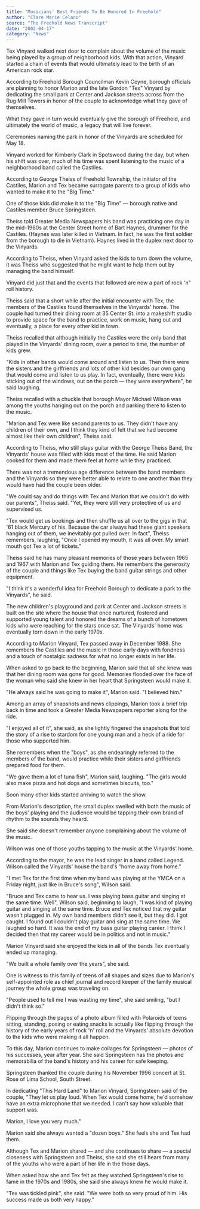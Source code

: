 ```yaml
---
title: "Musicians' Best Friends To Be Honored In Freehold"
author: "Clare Marie Celano"
source: "The Freehold News Transcript"
date: "2002-04-17"
category: "News"
---
```


Tex Vinyard walked next door to complain about the volume of the music being played by a group of neighborhood kids. With that action, Vinyard started a chain of events that would ultimately lead to the birth of an American rock star.

According to Freehold Borough Councilman Kevin Coyne, borough officials are planning to honor Marion and the late Gordon "Tex" Vinyard by dedicating the small park at Center and Jackson streets across from the Rug Mill Towers in honor of the couple to acknowledge what they gave of themselves.

What they gave in turn would eventually give the borough of Freehold, and ultimately the world of music, a legacy that will live forever.

Ceremonies naming the park in honor of the Vinyards are scheduled for May 18.

Vinyard worked for Kimberly Clark in Spotswood during the day, but when his shift was over, much of his time was spent listening to the music of a neighborhood band called the Castiles.

According to George Theiss of Freehold Township, the initiator of the Castiles, Marion and Tex became surrogate parents to a group of kids who wanted to make it to the "Big Time."

One of those kids did make it to the "Big Time" — borough native and Castiles member Bruce Springsteen.

Theiss told Greater Media Newspapers his band was practicing one day in the mid-1960s at the Center Street home of Bart Haynes, drummer for the Castiles. (Haynes was later killed in Vietnam. In fact, he was the first soldier from the borough to die in Vietnam). Haynes lived in the duplex next door to the Vinyards.

According to Theiss, when Vinyard asked the kids to turn down the volume, it was Theiss who suggested that he might want to help them out by managing the band himself.

Vinyard did just that and the events that followed are now a part of rock 'n" roll history.

Theiss said that a short while after the initial encounter with Tex, the members of the Castiles found themselves in the Vinyards' home. The couple had turned their dining room at 35 Center St. into a makeshift studio to provide space for the band to practice, work on music, hang out and eventually, a place for every other kid in town.

Theiss recalled that although initially the Castiles were the only band that played in the Vinyards' dining room, over a period to time, the number of kids grew.

"Kids in other bands would come around and listen to us. Then there were the sisters and the girlfriends and lots of other kid besides our own gang that would come and listen to us play. In fact, eventually, there were kids sticking out of the windows, out on the porch — they were everywhere", he said laughing.

Theiss recalled with a chuckle that borough Mayor Michael Wilson was among the youths hanging out on the porch and parking there to listen to the music.

"Marion and Tex were like second parents to us. They didn't have any children of their own, and I think they kind of felt that we had become almost like their own children", Theiss said.

According to Theiss, who still plays guitar with the George Theiss Band, the Vinyards' house was filled with kids most of the time. He said Marion cooked for them and made them feel at home while they practiced.

There was not a tremendous age difference between the band members and the Vinyards so they were better able to relate to one another than they would have had the couple been older.

"We could say and do things with Tex and Marion that we couldn't do with our parents", Theiss said. "Yet, they were still very protective of us and supervised us.

"Tex would get us bookings and then shuffle us all over to the gigs in that '61 black Mercury of his. Because the car always had these giant speakers hanging out of them, we inevitably got pulled over. In fact", Theiss remembers, laughing, "Once I opened my mouth, it was all over. My smart mouth got Tex a lot of tickets."

Theiss said he has many pleasant memories of those years between 1965 and 1967 with Marion and Tex guiding them. He remembers the generosity of the couple and things like Tex buying the band guitar strings and other equipment.

"I think it's a wonderful idea for Freehold Borough to dedicate a park to the Vinyards", he said.

The new children's playground and park at Center and Jackson streets is built on the site where the house that once nurtured, fostered and supported young talent and honored the dreams of a bunch of hometown kids who were reaching for the stars once sat. The Vinyards' home was eventually torn down in the early 1970s.

According to Marion Vinyard, Tex passed away in December 1988. She remembers the Castiles and the music in those early days with fondness and a touch of nostalgic sadness for what no longer exists in her life.

When asked to go back to the beginning, Marion said that all she knew was that her dining room was gone for good. Memories flooded over the face of the woman who said she knew in her heart that Springsteen would make it.

"He always said he was going to make it", Marion said. "I believed him."

Among an array of snapshots and news clippings, Marion took a brief trip back in time and took a Greater Media Newspapers reporter along for the ride.

"I enjoyed all of it", she said, as she lightly fingered the snapshots that told the story of a rise to stardom for one young man and a heck of a ride for those who supported him.

She remembers when the "boys", as she endearingly referred to the members of the band, would practice while their sisters and girlfriends prepared food for them.

"We gave them a lot of tuna fish", Marion said, laughing. "The girls would also make pizza and hot dogs and sometimes biscuits, too."

Soon many other kids started arriving to watch the show.

From Marion's description, the small duplex swelled with both the music of the boys' playing and the audience would be tapping their own brand of rhythm to the sounds they heard.

She said she doesn't remember anyone complaining about the volume of the music.

Wilson was one of those youths tapping to the music at the Vinyards' home.

According to the mayor, he was the lead singer in a band called Legend. Wilson called the Vinyards' house the band's "home away from home."

"I met Tex for the first time when my band was playing at the YMCA on a Friday night, just like in Bruce's song", Wilson said.

"Bruce and Tex came to hear us. I was playing bass guitar and singing at the same time. Well", Wilson said, beginning to laugh, "I was kind of playing guitar and singing at the same time. Bruce and Tex noticed that my guitar wasn't plugged in. My own band members didn't see it, but they did. I got caught. I found out I couldn't play guitar and sing at the same time. We laughed so hard. It was the end of my bass guitar playing career. I think I decided then that my career would be in politics and not in music."

Marion Vinyard said she enjoyed the kids in all of the bands Tex eventually ended up managing.

"We built a whole family over the years", she said.

One is witness to this family of teens of all shapes and sizes due to Marion's self-appointed role as chief journal and record keeper of the family musical journey the whole group was traveling on.

"People used to tell me I was wasting my time", she said smiling, "but I didn't think so."

Flipping through the pages of a photo album filled with Polaroids of teens sitting, standing, posing or eating snacks is actually like flipping through the history of the early years of rock 'n' roll and the Vinyards' absolute devotion to the kids who were making it all happen.

To this day, Marion continues to make collages for Springsteen — photos of his successes, year after year. She said Springsteen has the photos and memorabilia of the band's history and his career for safe keeping.

Springsteen thanked the couple during his November 1996 concert at St. Rose of Lima School, South Street.

In dedicating "This Hard Land" to Marion Vinyard, Springsteen said of the couple, "They let us play loud. When Tex would come home, he'd somehow have an extra microphone that we needed. I can't say how valuable that support was.

Marion, I love you very much."

Marion said she always wanted a "dozen boys." She feels she and Tex had them.

Although Tex and Marion shared — and she continues to share — a special closeness with Springsteen and Theiss, she said she still hears from many of the youths who were a part of her life in the those days.

When asked how she and Tex felt as they watched Springsteen's rise to fame in the 1970s and 1980s, she said she always knew he would make it.

"Tex was tickled pink", she said. "We were both so very proud of him. His success made us both very happy."
